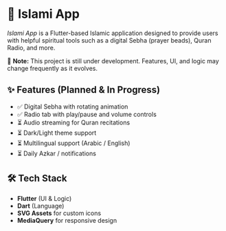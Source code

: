 # 📱 Islami App

_Islami App_ is a Flutter-based Islamic application designed to provide users with helpful spiritual tools such as a digital Sebha (prayer beads), Quran Radio, and more.

🚧 **Note:** This project is still under development. Features, UI, and logic may change frequently as it evolves.

## ✨ Features (Planned & In Progress)

- ✅ Digital Sebha with rotating animation
- ✅ Radio tab with play/pause and volume controls
- ⏳ Audio streaming for Quran recitations
- ⏳ Dark/Light theme support
- ⏳ Multilingual support (Arabic / English)
- ⏳ Daily Azkar / notifications

## 🛠️ Tech Stack

- **Flutter** (UI & Logic)
- **Dart** (Language)
- **SVG Assets** for custom icons
- **MediaQuery** for responsive design
